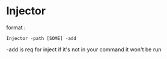 # Injector

format : 
```pwsh
Injector -path [SOME] -add
```

-add is req for inject
if it's not in your command it won't be run